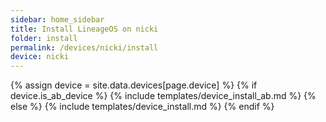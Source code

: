 ```yaml
---
sidebar: home_sidebar
title: Install LineageOS on nicki
folder: install
permalink: /devices/nicki/install
device: nicki
---
```

{% assign device = site.data.devices[page.device] %}
{% if device.is_ab_device %}
{% include templates/device_install_ab.md %}
{% else %}
{% include templates/device_install.md %}
{% endif %}
